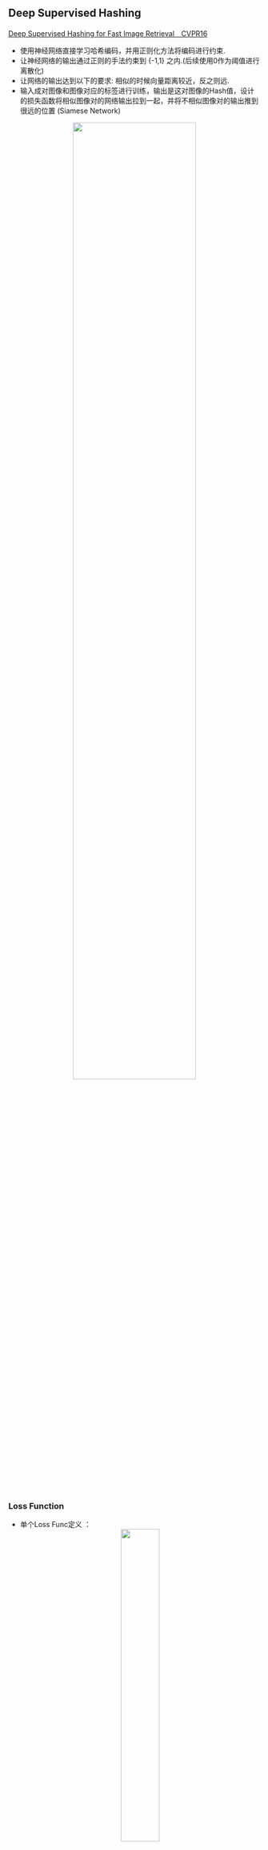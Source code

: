 ## Deep Supervised Hashing 
[Deep Supervised Hashing for Fast Image Retrieval　CVPR16](https://www.cv-foundation.org/openaccess/content_cvpr_2016/papers/Liu_Deep_Supervised_Hashing_CVPR_2016_paper.pdf)
* 使用神经网络直接学习哈希编码，并用正则化方法将编码进行约束.    
* 让神经网络的输出通过正则的手法约束到 {-1,1} 之内.(后续使用0作为阈值进行离散化)
* 让网络的输出达到以下的要求: 相似的时候向量距离较近，反之则远.
* 输入成对图像和图像对应的标签进行训练，输出是这对图像的Hash值，设计的损失函数将相似图像对的网络输出拉到一起，并将不相似图像对的输出推到很远的位置 (Siamese Network)

<div align=center><img width=70% height=70% src="https://img-blog.csdn.net/20160908141235901"/></div> 

### Loss Function
<ul>
    <li>单个Loss Func定义 ： </li>
      <div align=center><img width=40% height=40% src="https://img-blog.csdn.net/20160908141822237"/></div> 
      <br>
    <li>总体Loss Func ：</li>
      <div align=center><img width=40% height=40% src="https://img-blog.csdn.net/20160908141831771"/></div>  
      <br>
    <li>优化(European distance + regularizer) ：</li>
      <div align=center><img width=40% height=40% src="https://img-blog.csdn.net/20160908141840503"/></div> <br>
      <div align=center><img width=40% height=40% src="https://img-blog.csdn.net/20160908141848503"/></div>
</ul>
